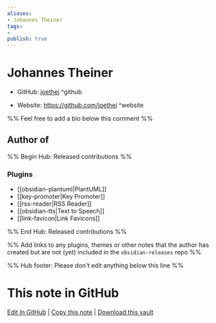 ```yaml
---
aliases:
- Johannes Theiner
tags:
- 
publish: true
---
```


# Johannes Theiner

- GitHub: [joethei](https://github.com/joethei/) ^github
<!-- - Discord: `@` ^discord-->
- Website: <https://github.com/joethei> ^website
<!-- - [[Publish sites|Publish site]]: ^publish-->

%% Feel free to add a bio below this comment %%


## Author of

%% Begin Hub: Released contributions %%
### Plugins
- [[obsidian-plantuml|PlantUML]]
- [[key-promoter|Key Promoter]]
- [[rss-reader|RSS Reader]]
- [[obsidian-tts|Text to Speech]]
- [[link-favicon|Link Favicons]]

%% End Hub: Released contributions %%

%% Add links to any plugins, themes or other notes that the author has created but are not (yet) included in the `obsidian-releases` repo %%

<!--
### Unlisted plugins
-->

<!--
### Others
-->

<!--
## Sponsor this author
-->

<!-- - [[GitHub sponsors]]: [Sponsor @joethei on GitHub Sponsors](https://github.com/sponsors/joethei) ^github-sponsor-->
<!-- - [[Buy me a coffee]]: <https://> ^buy-me-a-coffee-->
<!-- - [[PayPal]]: <https://> ^paypal-->
<!-- - [[Patreon]]: <https://> ^patreon-->

<!--
## Follow this author
-->

<!-- - [[YouTube Channels|On YouTube]]: <https://> ^youtube-->
<!-- - Twitter: <https://> ^twitter-->
<!-- - ... -->

%% Hub footer: Please don't edit anything below this line %%

# This note in GitHub

<span class="git-footer">[Edit In GitHub](https://github.dev/obsidian-community/obsidian-hub/blob/main/01%20-%20Community/People/joethei.md "git-hub-edit-note") | [Copy this note](https://raw.githubusercontent.com/obsidian-community/obsidian-hub/main/01%20-%20Community/People/joethei.md "git-hub-copy-note") | [Download this vault](https://github.com/obsidian-community/obsidian-hub/archive/refs/heads/main.zip "git-hub-download-vault") </span>
